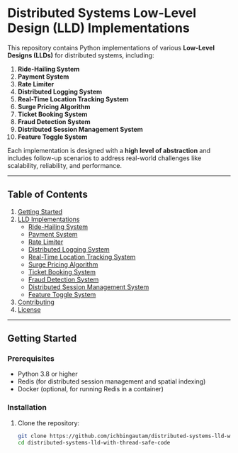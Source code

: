 # Distributed Systems Low-Level Design (LLD) Implementations

This repository contains Python implementations of various **Low-Level Designs (LLDs)** for distributed systems, including:

1. **Ride-Hailing System**
2. **Payment System**
3. **Rate Limiter**
4. **Distributed Logging System**
5. **Real-Time Location Tracking System**
6. **Surge Pricing Algorithm**
7. **Ticket Booking System**
8. **Fraud Detection System**
9. **Distributed Session Management System**
10. **Feature Toggle System**

Each implementation is designed with a **high level of abstraction** and includes follow-up scenarios to address real-world challenges like scalability, reliability, and performance.

---

## Table of Contents

1. [Getting Started](#getting-started)
2. [LLD Implementations](#lld-implementations)
   - [Ride-Hailing System](#ride-hailing-system)
   - [Payment System](#payment-system)
   - [Rate Limiter](#rate-limiter)
   - [Distributed Logging System](#distributed-logging-system)
   - [Real-Time Location Tracking System](#real-time-location-tracking-system)
   - [Surge Pricing Algorithm](#surge-pricing-algorithm)
   - [Ticket Booking System](#ticket-booking-system)
   - [Fraud Detection System](#fraud-detection-system)
   - [Distributed Session Management System](#distributed-session-management-system)
   - [Feature Toggle System](#feature-toggle-system)
3. [Contributing](#contributing)
4. [License](#license)

---

## Getting Started

### Prerequisites

- Python 3.8 or higher
- Redis (for distributed session management and spatial indexing)
- Docker (optional, for running Redis in a container)

### Installation

1. Clone the repository:
   ```bash
   git clone https://github.com/ichbingautam/distributed-systems-lld-with-thread-safe-code.git
   cd distributed-systems-lld-with-thread-safe-code
